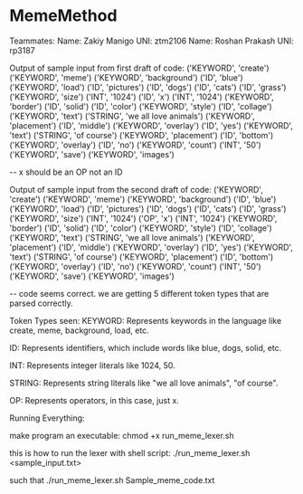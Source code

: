 # MemeMethod
Teammates:
Name: Zakiy Manigo UNI: ztm2106
Name: Roshan Prakash UNI: rp3187

Output of sample input from first draft of code:
('KEYWORD', 'create')
('KEYWORD', 'meme')
('KEYWORD', 'background')
('ID', 'blue')
('KEYWORD', 'load')
('ID', 'pictures')
('ID', 'dogs')
('ID', 'cats')
('ID', 'grass')
('KEYWORD', 'size')
('INT', '1024')
('ID', 'x')
('INT', '1024')
('KEYWORD', 'border')
('ID', 'solid')
('ID', 'color')
('KEYWORD', 'style')
('ID', 'collage')
('KEYWORD', 'text')
('STRING', 'we all love animals')
('KEYWORD', 'placement')
('ID', 'middle')
('KEYWORD', 'overlay')
('ID', 'yes')
('KEYWORD', 'text')
('STRING', 'of course')
('KEYWORD', 'placement')
('ID', 'bottom')
('KEYWORD', 'overlay')
('ID', 'no')
('KEYWORD', 'count')
('INT', '50')
('KEYWORD', 'save')
('KEYWORD', 'images')

-- x should be an OP not an ID

Output of sample input from the second draft of code:
('KEYWORD', 'create')
('KEYWORD', 'meme')
('KEYWORD', 'background')
('ID', 'blue')
('KEYWORD', 'load')
('ID', 'pictures')
('ID', 'dogs')
('ID', 'cats')
('ID', 'grass')
('KEYWORD', 'size')
('INT', '1024')
('OP', 'x')
('INT', '1024')
('KEYWORD', 'border')
('ID', 'solid')
('ID', 'color')
('KEYWORD', 'style')
('ID', 'collage')
('KEYWORD', 'text')
('STRING', 'we all love animals')
('KEYWORD', 'placement')
('ID', 'middle')
('KEYWORD', 'overlay')
('ID', 'yes')
('KEYWORD', 'text')
('STRING', 'of course')
('KEYWORD', 'placement')
('ID', 'bottom')
('KEYWORD', 'overlay')
('ID', 'no')
('KEYWORD', 'count')
('INT', '50')
('KEYWORD', 'save')
('KEYWORD', 'images')

-- code seems correct. we are getting 5 different token types that are parsed correctly.

Token Types seen:
KEYWORD: Represents keywords in the language like create, meme, background, load, etc.

ID: Represents identifiers, which include words like blue, dogs, solid, etc.

INT: Represents integer literals like 1024, 50.

STRING: Represents string literals like "we all love animals", "of course".

OP: Represents operators, in this case, just x.

Running Everything:

make program an executable: chmod +x run_meme_lexer.sh

this is how to run the lexer with shell script:
./run_meme_lexer.sh <sample_input.txt>

such that
./run_meme_lexer.sh Sample_meme_code.txt